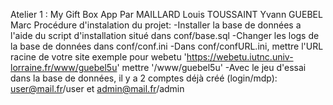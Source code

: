 Atelier 1 : My Gift Box App Par MAILLARD Louis TOUSSAINT Yvann GUEBEL Marc
Procédure d'instalation du projet:
-Installer la base de données a l'aide du script d'installation situé dans conf/base.sql
-Changer les logs de la base de données dans conf/conf.ini 
-Dans conf/confURL.ini, mettre l'URL racine de votre site exemple pour webetu 
'https://webetu.iutnc.univ-lorraine.fr/www/guebel5u' mettre '/www/guebel5u'
-Avec le jeu d'essai dans la base de données, il y a 2 comptes déjà créé (login/mdp): user@mail.fr/user et admin@mail.fr/admin